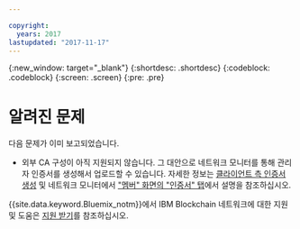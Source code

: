 ```yaml
---

copyright:
  years: 2017
lastupdated: "2017-11-17"
---
```


{:new_window: target="_blank"}
{:shortdesc: .shortdesc}
{:codeblock: .codeblock}
{:screen: .screen}
{:pre: .pre}


# 알려진 문제

다음 문제가 이미 보고되었습니다. 
- 외부 CA 구성이 아직 지원되지 않습니다. 그 대안으로 네트워크 모니터를 통해 관리자 인증서를 생성해서 업로드할 수 있습니다. 자세한 정보는 [클라이언트 측 인증서 생성](v10_application.html#generating-the-client-side-certificates) 및 네트워크 모니터에서 ["멤버" 화면의 "인증서" 탭](v10_dashboard.html#members)에서 설명을 참조하십시오. 

{{site.data.keyword.Bluemix_notm}}에서 IBM Blockchain 네트워크에 대한 지원 및 도움은 [지원 받기](ibmblockchain_support.html)를 참조하십시오.
